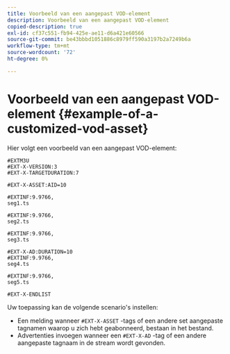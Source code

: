 ```yaml
---
title: Voorbeeld van een aangepast VOD-element
description: Voorbeeld van een aangepast VOD-element
copied-description: true
exl-id: cf37c551-fb94-425e-ae11-d6a421e60566
source-git-commit: be43bbbd1051886c8979ff590a3197b2a7249b6a
workflow-type: tm+mt
source-wordcount: '72'
ht-degree: 0%

---
```


# Voorbeeld van een aangepast VOD-element {#example-of-a-customized-vod-asset}

Hier volgt een voorbeeld van een aangepast VOD-element:

```
#EXTM3U
#EXT-X-VERSION:3
#EXT-X-TARGETDURATION:7
 
#EXT-X-ASSET:AID=10
 
#EXTINF:9.9766,
seg1.ts
 
#EXTINF:9.9766,
seg2.ts
 
#EXTINF:9.9766,
seg3.ts
 
#EXT-X-AD:DURATION=10
#EXTINF:9.9766,
seg4.ts
 
#EXTINF:9.9766,
seg5.ts
 
#EXT-X-ENDLIST
```

Uw toepassing kan de volgende scenario&#39;s instellen:

* Een melding wanneer `#EXT-X-ASSET` -tags of een andere set aangepaste tagnamen waarop u zich hebt geabonneerd, bestaan in het bestand.
* Advertenties invoegen wanneer een `#EXT-X-AD` -tag of een andere aangepaste tagnaam in de stream wordt gevonden.
